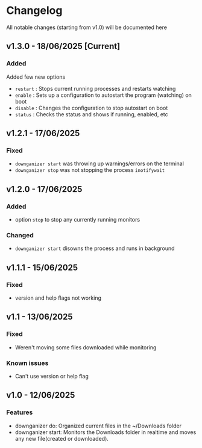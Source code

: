 # Changelog

All notable changes (starting from v1.0) will be documented here

<!-- options to add in the file: 
- Added
- Changed
- Depricated
- Removed
- Fixed
- Security -->

## v1.3.0 - 18/06/2025 [Current]

### Added

Added few new options

- `restart` : Stops current running processes and restarts watching
- `enable` : Sets up a configuration to autostart the program (watching) on boot
- `disable` : Changes the configuration to stop autostart on boot
- `status` : Checks the status and shows if running, enabled, etc

## v1.2.1 - 17/06/2025

### Fixed

- `downganizer start` was throwing up warnings/errors on the terminal
- `downganizer stop` was not stopping the process `inotifywait`

## v1.2.0 - 17/06/2025

### Added

- option `stop` to stop any currently running monitors

### Changed

- `downganizer start` disowns the process and runs in background

## v1.1.1 - 15/06/2025

### Fixed

- version and help flags not working

## v1.1 - 13/06/2025

### Fixed

- Weren't moving some files downloaded while monitoring

### Known issues
    
- Can't use version or help flag

## v1.0 - 12/06/2025

### Features

- downganizer do: Organized current files in the ~/Downloads folder
- downganizer start: Monitors the Downloads folder in realtime and moves any new file(created or downloaded).